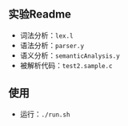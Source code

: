## 实验Readme

- 词法分析：`lex.l`
- 语法分析：`parser.y`
- 语义分析：`semanticAnalysis.y`
- 被解析代码：`test2.sample.c`


## 使用

- 运行：`./run.sh`